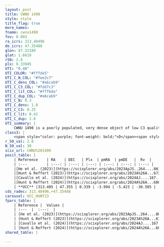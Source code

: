```yaml
---
layout: post
title: CWNU 1490
style: style
title_flag: true
more_names: 
fname: cwnu1490
fov: 0.093
ra_icrs: 313.40496
de_icrs: 47.35488
glon: 87.22189
glat: 1.6618
r50: 2.8
plx: 0.33945
UTI: "0.48"
UTI_COLOR: "#fffde5"
UTI_C_N_COL: "#fee2c7"
UTI_C_dens_COL: "#a6cab9"
UTI_C_C3_COL: "#fdd7c3"
UTI_C_lit_COL: "#fff6da"
UTI_C_dup_COL: "#a6cab9"
UTI_C_N: 0.3
UTI_C_dens: 1.0
UTI_C_C3: 0.25
UTI_C_lit: 0.42
UTI_C_dup: 1.0
UTI_summary: |
    CWNU 1490 is a poorly populated, very dense object of low C3 quality. It was recently reported in the literature.
class3: |
    <span style="color: purple; font-weight: bold;">D</span><span style="color: #FFC300; font-weight: bold;">B</span>
r_50_val: 2.8
N_50_val: 30
scix_url: CWNU%201490
posit_table: |
    | Reference    | RA    | DEC   | Plx  | pmRA  | pmDE   |  Rv  |
    | :---         | :---: | :---: | :---: | :---: | :---: | :---: |
    |[He et al. (2023)](https://scixplorer.org/abs/2023ApJS..264....8H) | 313.419 | 47.363 | 0.342 | -3.996 | -5.404 | -- |
    |[Hunt & Reffert (2023)](https://scixplorer.org/abs/2023A%26A...673A.114H) | 313.393 | 47.344 | 0.337 | -4.003 | -5.431 | -41.429 |
    |[Cavallo et al. (2024)](https://scixplorer.org/abs/2024AJ....167...12C) | 313.393 | 47.361 | 0.338 | -- | -- | -- |
    |[Hunt & Reffert (2024)](https://scixplorer.org/abs/2024A%26A...686A..42H) | 313.393 | 47.344 | 0.337 | -4.003 | -5.431 | -41.429 |
    | **UCC** |313.405 | 47.355 | 0.339 | -3.994 | -5.423 | -30.505 | 
cds_radec: 313.40496,+47.35488
carousel: UCC_HUNT23
fpars_table: |
    | Reference |  Values |
    | :---  |  :---:  |
    | [He et al. (2023)](https://scixplorer.org/abs/2023ApJS..264....8H) | `A0=1.3, m-M=12.4, logAge=6.65` |
    | [Hunt & Reffert (2023)](https://scixplorer.org/abs/2023A%26A...673A.114H) | `AV50=2.09, diffAV50=1.983, MOD50=12.201, logAge50=7.726` |
    | [Cavallo et al. (2024)](https://scixplorer.org/abs/2024AJ....167...12C) | `AV50=1.66, dMod50=12.28, logAge50=8.18, [Fe/H]50=0.99` |
    | [Hunt & Reffert (2024)](https://scixplorer.org/abs/2024A%26A...686A..42H) | `MassJ=309.640` |
shared_table: |
    
---
```

